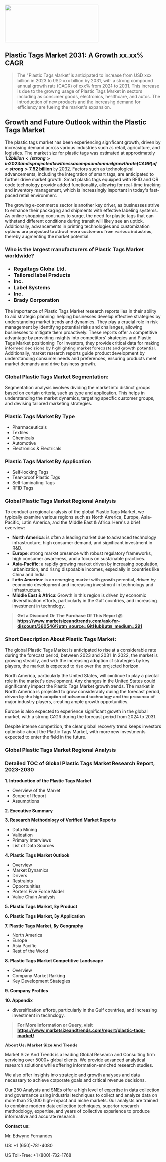<img src="https://100x100musica.es/wp-content/uploads/2024/12/Verified-Market-Reports-4-300x120.jpg" alt="" width="300" height="120" class="alignnone size-medium wp-image-100382" /><h2>Plastic Tags Market 2031: A&nbsp;Growth&nbsp;xx.xx% CAGR</h2><blockquote id="" class="">The "Plastic Tags Market"is anticipated to increase from USD xxx billion in 2023 to USD xxx billion by 2031, with a strong compound annual growth rate (CAGR) of xxx% from 2024 to 2031. This increase is due to the growing usage of Plastic Tags Market in sectors including as consumer goods, electronics, healthcare, and autos. The introduction of new products and the increasing demand for efficiency are fueling the market's expansion.</blockquote><p> <h2>Growth and Future Outlook within the Plastic Tags Market</h2> <p>The plastic tags market has been experiencing significant growth, driven by increasing demand across various industries such as retail, agriculture, and logistics. The market size for plastic tags was estimated at approximately <strong>$1.2 billion</strong> in 2023 and is projected to witness a compound annual growth rate (CAGR) of <strong>7.5%</strong> from 2024 to 2032. This growth is primarily due to the rising need for efficient labeling solutions, especially in supply chain management.</p> <p>Another factor contributing to the expansion of the plastic tags market is the rising trend towards eco-friendly solutions. Many manufacturers are now producing biodegradable and recyclable plastic tags, catering to the environmentally conscious consumers. This shift not only meets regulatory standards but also enhances brand reputation, thereby attracting more customers. Furthermore, the adaptability of plastic tags for various applications, including price tagging, inventory management, and promotional labeling, supports their broad acceptance across multiple sectors.</p> <p><strong></strong></p> <p>Looking towards the future, the plastic tags market is expected to reach approximately <strong>$2 billion</strong> by 2032. Factors such as technological advancements, including the integration of smart tags, are anticipated to further drive market growth. Smart plastic tags equipped with RFID and QR code technology provide added functionality, allowing for real-time tracking and inventory management, which is increasingly important in today's fast-paced retail environment.</p> <p>The growing e-commerce sector is another key driver, as businesses strive to enhance their packaging and shipments with effective labeling systems. As online shopping continues to surge, the need for plastic tags that can withstand different conditions during transit will likely see an uptick. Additionally, advancements in printing technologies and customization options are projected to attract more customers from various industries, thereby augmenting the market potential.</p></div></p><h3 id="" class="">Who is the largest manufacturers of&nbsp;Plastic Tags Market worldwide?</h3><h3 class=""><p><ul><li>Regaltags Global Ltd. </li><li> Tailored label Products </li><li> Inc. </li><li> Label Systems </li><li> Inc. </li><li> Brady Corporation</li></ul></p></h3><p id="ember58" class="ember-view reader-text-block__paragraph">The importance of&nbsp;Plastic Tags Market research reports lies in their ability to aid strategic planning, helping businesses develop effective strategies by understanding market trends and dynamics. They play a crucial role in risk management by identifying potential risks and challenges, allowing businesses to mitigate them proactively. These reports offer a competitive advantage by providing insights into competitors' strategies and Plastic Tags Market positioning. For investors, they provide critical data for making informed decisions by highlighting market forecasts and growth potential. Additionally, market research reports guide product development by understanding consumer needs and preferences, ensuring products meet market demands and drive business growth.</p><h3 id="" class="">Global&nbsp;Plastic Tags Market Segmentation:</h3><p id="" class="">Segmentation analysis involves dividing the market into distinct groups based on certain criteria, such as type and application. This helps in understanding the market dynamics, targeting specific customer groups, and devising tailored marketing strategies.</p><h3 id="" class="">Plastic Tags Market&nbsp;By Type</h3><p><p><ul><li>Pharmaceuticals</li><li> Textiles</li><li> Chemicals</li><li> Automotive</li><li> Electronics & Electricals</p></li></ul></p></p><h3 id="" class="">Plastic Tags Market&nbsp;By Application</h3><p class=""><p><ul><li>Self-locking Tags</li><li> Tear-proof Plastic Tags</li><li> Self-laminating Tags</li><li> RFID Tags</li></ul></p></p><h3 id="" class="">Global Plastic Tags Market Regional Analysis</h3><p id="" class="">To conduct a regional analysis of the global Plastic Tags Market, we typically examine various regions such as North America, Europe, Asia-Pacific, Latin America, and the Middle East &amp; Africa. Here's a brief overview:</p><ul><li><strong>North America</strong>: is often a leading market due to advanced technology infrastructure, high consumer demand, and significant investment in R&amp;D.</li><li><strong>Europe</strong>: strong market presence with robust regulatory frameworks, high consumer awareness, and a focus on sustainable practices.</li><li><strong>Asia-Pacific</strong>: a rapidly growing market driven by increasing population, urbanization, and rising disposable incomes, especially in countries like China and India.</li><li><strong>Latin America</strong>: is an emerging market with growth potential, driven by economic development and increasing investment in technology and infrastructure.</li><li><strong>Middle East &amp; Africa</strong>: Growth in this region is driven by economic diversification efforts, particularly in the Gulf countries, and increasing investment in technology.</li></ul><blockquote id="" class=""><strong>Get a Discount On The Purchase Of This Report @ <a href="https://www.marketsizeandtrends.com/download-sample/360546/?utm_source=GitHub&utm_medium=291" target="_blank">https://www.marketsizeandtrends.com/ask-for-discount/360546/?utm_source=GitHub&utm_medium=291</a></strong></blockquote><h3>Short Description About Plastic Tags Market:</h3><p id="ember58" class="ember-view reader-text-block__paragraph">The global&nbsp;Plastic Tags Market&nbsp;is anticipated to rise at a considerable rate during the forecast period, between 2023 and 2031. In 2022, the market is growing steadily, and with the increasing adoption of strategies by key players, the market is expected to rise over the projected horizon.</p><p id="ember59" class="ember-view reader-text-block__paragraph">North America, particularly the United States, will continue to play a pivotal role in the market's development. Any changes in the United States could significantly impact the&nbsp;Plastic Tags Market&nbsp;growth trends. The market in North America is projected to grow considerably during the forecast period, driven by the high adoption of advanced technology and the presence of major industry players, creating ample growth opportunities.</p><p id="ember60" class="ember-view reader-text-block__paragraph">Europe is also expected to experience significant growth in the global market, with a strong CAGR during the forecast period from 2024 to 2031.</p><p id="ember61" class="ember-view reader-text-block__paragraph">Despite intense competition, the clear global recovery trend keeps investors optimistic about the&nbsp;Plastic Tags Market, with more new investments expected to enter the field in the future.</p><h3 id="" class="">Global Plastic Tags Market Regional Analysis</h3><h3 id="" class="">Detailed TOC of Global Plastic Tags Market Research Report, 2023-2030</h3><p id="" class=""><strong>1. Introduction of the Plastic Tags Market</strong></p><ul><li>Overview of the Market</li><li>Scope of Report</li><li>Assumptions</li></ul><p id="" class=""><strong>2. Executive Summary</strong></p><p id="" class=""><strong>3. Research Methodology of Verified Market Reports</strong></p><ul><li>Data Mining</li><li>Validation</li><li>Primary Interviews</li><li>List of Data Sources</li></ul><p id="" class=""><strong>4. Plastic Tags Market Outlook</strong></p><ul><li>Overview</li><li>Market Dynamics</li><li>Drivers</li><li>Restraints</li><li>Opportunities</li><li>Porters Five Force Model</li><li>Value Chain Analysis</li></ul><p id="" class=""><strong>5. Plastic Tags Market, By Product</strong></p><p id="" class=""><strong>6. Plastic Tags Market, By Application</strong></p><p id="" class=""><strong>7. Plastic Tags Market, By Geography</strong></p><ul><li>North America</li><li>Europe</li><li>Asia Pacific</li><li>Rest of the World</li></ul><p id="" class=""><strong>8. Plastic Tags Market Competitive Landscape</strong></p><ul><li>Overview</li><li>Company Market Ranking</li><li>Key Development Strategies</li></ul><p id="" class=""><strong>9. Company Profiles</strong></p><p id="" class=""><strong>10. Appendix</strong></p><ul><li>diversification efforts, particularly in the Gulf countries, and increasing investment in technology.</li></ul><blockquote id="" class=""><strong>For More Information or Query, visit <strong><strong><a href="https://www.marketsizeandtrends.com/report/plastic-tags-market/" target="_blank">https://www.marketsizeandtrends.com/report/plastic-tags-market/</a></strong></strong></strong></blockquote><p id="" class=""><strong>About Us: Market Size And Trends</strong></p><p id="" class="">Market Size And Trends is a leading Global Research and Consulting firm servicing over 5000+ global clients. We provide advanced analytical research solutions while offering information-enriched research studies.</p><p id="" class="">We also offer insights into strategic and growth analyses and data necessary to achieve corporate goals and critical revenue decisions.</p><p id="" class="">Our 250 Analysts and SMEs offer a high level of expertise in data collection and governance using industrial techniques to collect and analyze data on more than 25,000 high-impact and niche markets. Our analysts are trained to combine modern data collection techniques, superior research methodology, expertise, and years of collective experience to produce informative and accurate research.</p><p id="" class=""><strong>Contact us:</strong></p><p id="" class="">Mr. Edwyne Fernandes</p><p id="" class="">US: +1 (650)-781-4080</p><p id="" class="">US Toll-Free: +1 (800)-782-1768</p>
